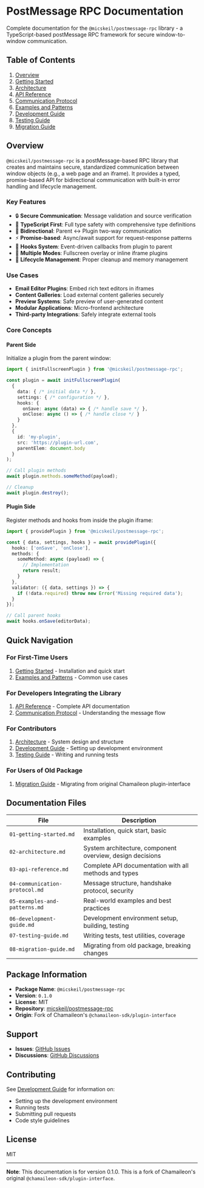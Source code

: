 # PostMessage RPC Documentation

Complete documentation for the `@micskeil/postmessage-rpc` library - a TypeScript-based postMessage RPC framework for secure window-to-window communication.

## Table of Contents

1. [Overview](#overview)
2. [Getting Started](./01-getting-started.md)
3. [Architecture](./02-architecture.md)
4. [API Reference](./03-api-reference.md)
5. [Communication Protocol](./04-communication-protocol.md)
6. [Examples and Patterns](./05-examples-and-patterns.md)
7. [Development Guide](./06-development-guide.md)
8. [Testing Guide](./07-testing-guide.md)
9. [Migration Guide](./08-migration-guide.md)

## Overview

`@micskeil/postmessage-rpc` is a postMessage-based RPC library that creates and maintains secure, standardized communication between window objects (e.g., a web page and an iframe). It provides a typed, promise-based API for bidirectional communication with built-in error handling and lifecycle management.

### Key Features

- 🔒 **Secure Communication**: Message validation and source verification
- 📝 **TypeScript First**: Full type safety with comprehensive type definitions
- 🔄 **Bidirectional**: Parent ↔ Plugin two-way communication
- ⚡ **Promise-based**: Async/await support for request-response patterns
- 🎣 **Hooks System**: Event-driven callbacks from plugin to parent
- 🎨 **Multiple Modes**: Fullscreen overlay or inline iframe plugins
- 🧹 **Lifecycle Management**: Proper cleanup and memory management

### Use Cases

- **Email Editor Plugins**: Embed rich text editors in iframes
- **Content Galleries**: Load external content galleries securely
- **Preview Systems**: Safe preview of user-generated content
- **Modular Applications**: Micro-frontend architecture
- **Third-party Integrations**: Safely integrate external tools

### Core Concepts

#### Parent Side
Initialize a plugin from the parent window:
```typescript
import { initFullscreenPlugin } from '@micskeil/postmessage-rpc';

const plugin = await initFullscreenPlugin(
  {
    data: { /* initial data */ },
    settings: { /* configuration */ },
    hooks: {
      onSave: async (data) => { /* handle save */ },
      onClose: async () => { /* handle close */ }
    }
  },
  {
    id: 'my-plugin',
    src: 'https://plugin-url.com',
    parentElem: document.body
  }
);

// Call plugin methods
await plugin.methods.someMethod(payload);

// Cleanup
await plugin.destroy();
```

#### Plugin Side
Register methods and hooks from inside the plugin iframe:
```typescript
import { providePlugin } from '@micskeil/postmessage-rpc';

const { data, settings, hooks } = await providePlugin({
  hooks: ['onSave', 'onClose'],
  methods: {
    someMethod: async (payload) => {
      // Implementation
      return result;
    }
  },
  validator: ({ data, settings }) => {
    if (!data.required) throw new Error('Missing required data');
  }
});

// Call parent hooks
await hooks.onSave(editorData);
```

## Quick Navigation

### For First-Time Users
1. [Getting Started](./01-getting-started.md) - Installation and quick start
2. [Examples and Patterns](./05-examples-and-patterns.md) - Common use cases

### For Developers Integrating the Library
1. [API Reference](./03-api-reference.md) - Complete API documentation
2. [Communication Protocol](./04-communication-protocol.md) - Understanding the message flow

### For Contributors
1. [Architecture](./02-architecture.md) - System design and structure
2. [Development Guide](./06-development-guide.md) - Setting up development environment
3. [Testing Guide](./07-testing-guide.md) - Writing and running tests

### For Users of Old Package
1. [Migration Guide](./08-migration-guide.md) - Migrating from original Chamaileon plugin-interface

## Documentation Files

| File | Description |
|------|-------------|
| `01-getting-started.md` | Installation, quick start, basic examples |
| `02-architecture.md` | System architecture, component overview, design decisions |
| `03-api-reference.md` | Complete API documentation with all methods and types |
| `04-communication-protocol.md` | Message structure, handshake protocol, security |
| `05-examples-and-patterns.md` | Real-world examples and best practices |
| `06-development-guide.md` | Development environment setup, building, testing |
| `07-testing-guide.md` | Writing tests, test utilities, coverage |
| `08-migration-guide.md` | Migrating from old package, breaking changes |

## Package Information

- **Package Name**: `@micskeil/postmessage-rpc`
- **Version**: `0.1.0`
- **License**: MIT
- **Repository**: [micskeil/postmessage-rpc](https://github.com/micskeil/postmessage-rpc)
- **Origin**: Fork of Chamaileon's `@chamaileon-sdk/plugin-interface`

## Support

- **Issues**: [GitHub Issues](https://github.com/micskeil/postmessage-rpc/issues)
- **Discussions**: [GitHub Discussions](https://github.com/micskeil/postmessage-rpc/discussions)

## Contributing

See [Development Guide](./06-development-guide.md) for information on:
- Setting up the development environment
- Running tests
- Submitting pull requests
- Code style guidelines

## License

MIT

---

**Note**: This documentation is for version 0.1.0. This is a fork of Chamaileon's original `@chamaileon-sdk/plugin-interface`.
